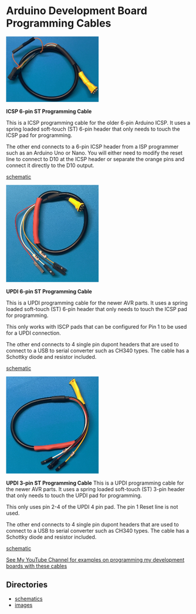 # Arduino Development Board Programming Cables


<img src="img/ICSP_6-pin_ST_cbl.jpg" width="50%">

**ICSP 6-pin ST Programming Cable**

This is a ICSP programming cable for the older 6-pin Arduino ICSP. It uses a spring loaded soft-touch (ST) 6-pin header that only needs to touch the ICSP pad for programming. 


The other end connects to a 6-pin ICSP header from a ISP programmer such as an Arduino Uno or Nano. You will either need to modify the reset line to connect to D10 at the ICSP header or separate the orange pins and connect it directly to the D10 output.

[schematic](schematics/ICSP_6Wire.pdf)



<img src="img/UPDI_6-pin_ST_cbl.jpg" width="50%">

**UPDI 6-pin ST Programming Cable**

This is a UPDI programming cable for the newer AVR parts. It uses a spring loaded soft-touch (ST) 6-pin header that only needs to touch the ICSP pad for programming. 


This only works with ISCP pads that can be configured for Pin 1 to be used for a UPDI connection. 


The other end connects to 4 single pin dupont headers that are used to connect to a USB to serial converter such as CH340 types. The cable has a Schottky diode and resistor included.

[schematic](schematics/UPDI_6wire.pdf)


<img src="img/UPDI_3-pin_ST_cbl.jpg" width="50%">

**UPDI 3-pin ST Programming Cable**
This is a UPDI programming cable for the newer AVR parts. It uses a spring loaded soft-touch (ST) 3-pin header that only needs to touch the UPDI pad for programming. 


This only uses pin 2-4 of the UPDI 4 pin pad. The pin 1 Reset line is not used. 


The other end connects to 4 single pin dupont headers that are used to connect to a USB to serial converter such as CH340 types. The cable has a Schottky diode and resistor included. 

[schematic](schematics/UPDI_3wire.pdf)


[See My YouTube Channel for examples on programming my development boards with these cables](https://www.youtube.com/@Johnny_Electronic)

## Directories
- [schematics](schematics/)
- [images](img/)






